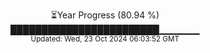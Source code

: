 <p align="center">
⏳Year Progress (80.94 %)<br>
████████████████████████▁▁▁▁▁▁ <br>
<sub>Updated: Wed, 23 Oct 2024 06:03:52 GMT</sub>
</p>

